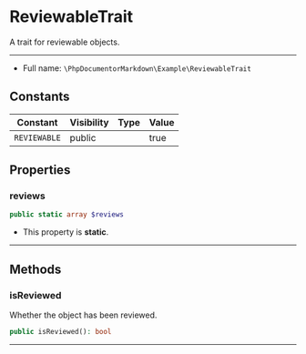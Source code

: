 # ReviewableTrait

A trait for reviewable objects.

***

* Full name: `\PhpDocumentorMarkdown\Example\ReviewableTrait`

## Constants

| Constant     | Visibility | Type | Value |
|--------------|------------|------|-------|
| `REVIEWABLE` | public     |      | true  |

## Properties

### reviews

```php
public static array $reviews
```

* This property is **static**.

***

## Methods

### isReviewed

Whether the object has been reviewed.

```php
public isReviewed(): bool
```

***
